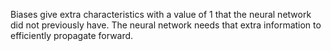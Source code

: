 Biases give extra characteristics with a value of 1 that the neural network did not previously have. The neural network needs that extra information to efficiently propagate forward.

